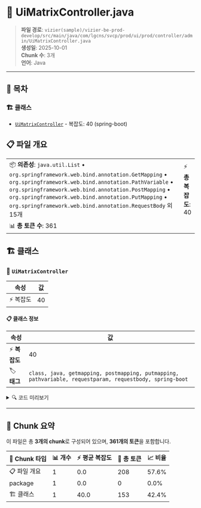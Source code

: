 # 📄 UiMatrixController.java

> **파일 경로**: `vizier(sample)/vizier-be-prod-develop/src/main/java/com/lgcns/svcp/prod/ui/prod/controller/admin/UiMatrixController.java`  
> **생성일**: 2025-10-01  
> **Chunk 수**: 3개  
> **언어**: Java
---

## 📑 목차

### 🏗️ 클래스
- [`UiMatrixController`](#class-uimatrixcontroller) - 복잡도: 40 (spring-boot)

## 📋 파일 개요

| | |
|--|--|
| 📦 **의존성**: `java.util.List` • `org.springframework.web.bind.annotation.GetMapping` • `org.springframework.web.bind.annotation.PathVariable` • `org.springframework.web.bind.annotation.PostMapping` • `org.springframework.web.bind.annotation.PutMapping` • `org.springframework.web.bind.annotation.RequestBody` 외 15개 | ⚡ **총 복잡도**: 40 |
| 📊 **총 토큰 수**: 361 |  |



## 🏗️ 클래스

### <a id="class-uimatrixcontroller"></a>🎯 `UiMatrixController`

| 속성 | 값 |
|------|----|
| ⚡ 복잡도 | 40 |



#### 📋 클래스 정보

| 속성 | 값 |
|------|----|
| ⚡ **복잡도** | 40 || 📍 **라인 범위** | 32-32 |
| 🏷️ **태그** | `class, java, getmapping, postmapping, putmapping, pathvariable, requestparam, requestbody, spring-boot` || 🏗️ **프레임워크** | `spring-boot` |

<details>
<summary>🔍 코드 미리보기</summary>

```java
public class UiMatrixController {
	private final UiMatrixService uiMatrixService;

	@GetMapping()
	@Operation(summary = "Matrix 조회", description = "Matrix 조회")
	public PageResult<?> searchMatrix(@RequestParam(required = false) String matrixCodeName,
			@RequestParam(defaultValue = "1", required = false) int page,
			@RequestParam(defaultValue = "10", required = false) int size) {

		SearchMatrixReqDto reqDto = new SearchMatrixReqDto();
		reqDto.setSize(size);
		reqDto.setPage(page);
		reqDto.setMatrixCodeName(matrixCodeName);

		return uiMatrixService.searchMatrix(reqDto);
	}

	@GetMapping("/builder")
	@Operation(summary = "Matrix Builder 상세조회", description = "Matrix Builder 상세조회")
	public List<BuilderFactorDto> retrieveMatrixBuilder(String matrixCode) {
		return uiMatrixService.retrieveMa...
```

**Chunk 정보**
- 🆔 **ID**: `782855b2f94e`
- 📍 **라인**: 32-32
- 📊 **토큰**: 153
- 🏷️ **태그**: `class, java, getmapping, postmapping, putmapping...`

</details>

---





## 🧩 Chunk 요약

이 파일은 총 **3개의 chunk**로 구성되어 있으며, **361개의 토큰**을 포함합니다.

| 🧩 Chunk 타입 | 📊 개수 | ⚡ 평균 복잡도 | 📝 총 토큰 | 📈 비율 |
|---------------|--------|-------------|----------|--------|
| 📋 파일 개요 | 1 | 0.0 | 208 | 57.6% |
| package | 1 | 0.0 | 0 | 0.0% |
| 🏗️ 클래스 | 1 | 40.0 | 153 | 42.4% |

